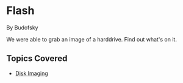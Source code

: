 # Flash
By Budofsky

We were able to grab an image of a harddrive. Find out what's on it.

## Topics Covered
- [Disk Imaging](/forensics/what-is-disk-imaging/)

